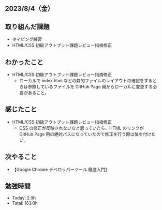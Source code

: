 ## 2023/8/4（金）

## 取り組んだ課題

- タイピング練習
- HTML/CSS 初級アウトプット課題レビュー指摘修正

## わかったこと

- HTML/CSS 初級アウトプット課題レビュー指摘修正
  - ローカルで index.html などの静的ファイルのレイアウトの確認をするときは参照しているファイルを GitHub Page 用からローカルに変更する必要があること。

## 感じたこと

- HTML/CSS 初級アウトプット課題レビュー指摘修正
  - CSS の修正が反映されないなと思っていたら、HTML のリンクが GitHub Page 用の絶対パスになっていたので修正を行う際は気を付けたい。

## 次やること

- 【Google Chrome デベロッパーツール 徹底入門】

## 勉強時間

- Today: 2.0h
- Total: 163.0h
